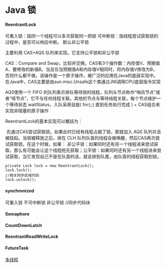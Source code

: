 # Java 锁



#### ReentrantLock

可重入锁：指同一个线程可以多次获取同一把锁
可中断锁：指线程尝试获取锁的过程中，是否可以响应中断。
默认非公平锁

主要利用 CAS+AQS 队列来实现。它支持公平锁和非公平锁

CAS：Compare and Swap，比较并交换。CAS有3个操作数：内存值V、预期值A、要修改的新值B。当且仅当预期值A和内存值V相同时，将内存值V修改为B，否则什么都不做。该操作是一个原子操作，被广泛的应用在Java的底层实现中。在Java中，CAS主要是由sun.misc.Unsafe这个类通过JNI调用CPU底层指令实现

AQS使用一个 FIFO 的队列表示排队等待锁的线程，队列头节点称作“哨兵节点”或者“哑节点”，它不与任何线程关联。其他的节点与等待线程关联，每个节点维护一个等待状态 waitStatus，入队采用自旋( for(;;) 直到任务执行完成 ) + CAS组合来实现非阻塞的原子操作

ReentrantLock的基本实现可以概括为：

​	先通过CAS尝试获取锁。如果此时已经有线程占据了锁，那就加入 AQS 队列并且被挂起。当锁被释放之后，排在 CLH 队列队首的线程会被唤醒，然后CAS再次尝试获取锁。在这个时候，如果：
​	非公平锁：如果同时还有另一个线程进来尝试获取，那么有可能会让这个线程抢先获取；
​	公平锁：如果同时还有另一个线程进来尝试获取，当它发现自己不是在队首的话，就会排到队尾，由队首的线程获取到锁。

```
private Lock lock = new ReentrantLock();
lock.lock();
//相关同步区域代码
lock.unlock();
```

#### synchronized

可重入锁
不可中断锁
非公平锁
//同步代码块



#### Semaphore

#### CountDownLatch

#### ReentrantReadWriteLock

#### FutureTask





[多线程](https://blog.csdn.net/educast/article/details/77102360)